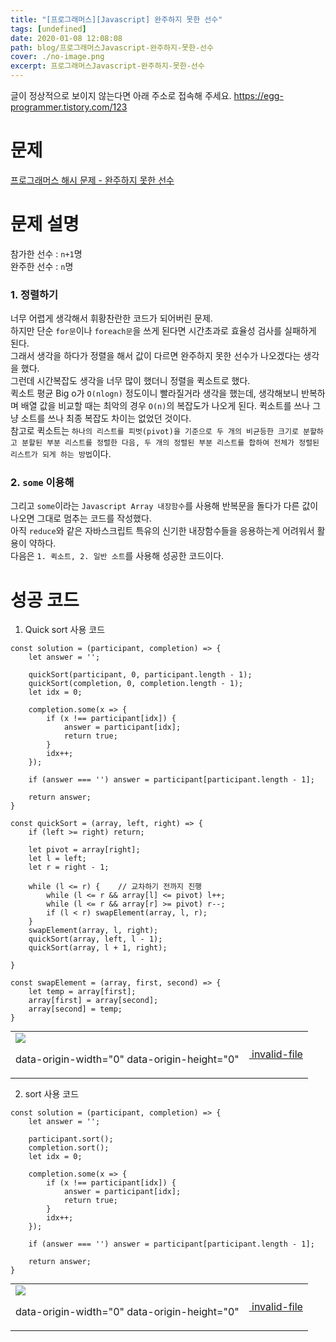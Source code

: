 ```yaml
---
title: "[프로그래머스][Javascript] 완주하지 못한 선수"
tags: [undefined]
date: 2020-01-08 12:08:08
path: blog/프로그래머스Javascript-완주하지-못한-선수
cover: ./no-image.png
excerpt: 프로그래머스Javascript-완주하지-못한-선수
---
```

글이 정상적으로 보이지 않는다면 아래 주소로 접속해 주세요.
https://egg-programmer.tistory.com/123
# 문제

[프로그래머스 해시 문제 - 완주하지 못한 선수](https://programmers.co.kr/learn/courses/30/lessons/42576)

# 문제 설명

참가한 선수 : `` n+1 ``명  
완주한 선수 : `` n ``명

### 1. 정렬하기

너무 어렵게 생각해서 휘황찬란한 코드가 되어버린 문제.  
하지만 단순 `` for문 ``이나 `` foreach문 ``을 쓰게 된다면 시간초과로 효율성 검사를 실패하게 된다.  
그래서 생각을 하다가 정렬을 해서 값이 다르면 완주하지 못한 선수가 나오겠다는 생각을 했다.  
그런데 시간복잡도 생각을 너무 많이 했더니 정렬을 퀵소트로 했다.  
퀵소트 평균 Big o가 `` O(nlogn) `` 정도이니 빨라질거라 생각을 했는데, 생각해보니 반복하며 배열 값을 비교할 때는 최악의 경우 `` O(n) ``의 복잡도가 나오게 된다. 퀵소트를 쓰나 그냥 소트를 쓰나 최종 복잡도 차이는 없었던 것이다.  
참고로 퀵소트는 `` 하나의 리스트를 피벗(pivot)을 기준으로 두 개의 비균등한 크기로 분할하고 분할된 부분 리스트를 정렬한 다음, 두 개의 정렬된 부분 리스트를 합하여 전체가 정렬된 리스트가 되게 하는 방법 ``이다.

### 2. `` some `` 이용해

그리고 `` some ``이라는 `` Javascript Array 내장함수 ``를 사용해 반복문을 돌다가 다른 값이 나오면 그대로 멈추는 코드를 작성했다.  
아직 `` reduce ``와 같은 자바스크립트 특유의 신기한 내장함수들을 응용하는게 어려워서 활용이 약하다.  
다음은 `` 1. 퀵소트, 2. 일반 소트 ``를 사용해 성공한 코드이다.

# 성공 코드

1.   Quick sort 사용 코드

<pre class="maxima"><code>const solution = (participant, completion) =&gt; {
    let answer = '';

    quickSort(participant, 0, participant.length - 1);
    quickSort(completion, 0, completion.length - 1);
    let idx = 0;

    completion.some(x =&gt; {
        if (x !== participant[idx]) {
            answer = participant[idx];
            return true;
        }
        idx++;
    });

    if (answer === '') answer = participant[participant.length - 1];

    return answer;
}

const quickSort = (array, left, right) =&gt; {
    if (left &gt;= right) return;

    let pivot = array[right];
    let l = left;
    let r = right - 1;

    while (l &lt;= r) {    // 교차하기 전까지 진행
        while (l &lt;= r &amp;&amp; array[l] &lt;= pivot) l++;
        while (l &lt;= r &amp;&amp; array[r] &gt;= pivot) r--;
        if (l &lt; r) swapElement(array, l, r);
    }
    swapElement(array, l, right);
    quickSort(array, left, l - 1);
    quickSort(array, l + 1, right);

}

const swapElement = (array, first, second) =&gt; {
    let temp = array[first];
    array[first] = array[second];
    array[second] = temp;
}</code></pre>

<div class="imageblock dual" style="text-align: center;"><table border="0" cellpadding="0" cellspacing="5" style="margin: 0 auto;"><tr><td><img src="http://cfs.tistory.com/attach/3366738/kage@zW28h/btqAWc0jVL1/pwUc8GSWBHDSHN9XrKOQeK/img.png"/><p class="cap1">data-origin-width="0" data-origin-height="0"</p></td><td><a href="https://egg-programmer.tistory.com/attachment/"><img alt="" src="https://t1.daumcdn.net/tistory_admin/assets/blog/20200615170305/blogs/image/extension/unknown.gif?_version_=20200615170305" style="vertical-align: middle;"> invalid-file</img></a></td></tr></table></div>

<ol start="2">
<li>sort 사용 코드</li>
</ol>

<pre class="javascript"><code>const solution = (participant, completion) =&gt; {
    let answer = '';

    participant.sort();
    completion.sort();
    let idx = 0;

    completion.some(x =&gt; {
        if (x !== participant[idx]) {
            answer = participant[idx];
            return true;
        }
        idx++;
    });

    if (answer === '') answer = participant[participant.length - 1];

    return answer;
}</code></pre>

<div class="imageblock dual" style="text-align: center;"><table border="0" cellpadding="0" cellspacing="5" style="margin: 0 auto;"><tr><td><img src="http://cfs.tistory.com/attach/3366738/kage@oeMgZ/btqAWa2tcgB/qfDFACKiRF6PWPD4XjUoN1/img.png"/><p class="cap1">data-origin-width="0" data-origin-height="0"</p></td><td><a href="https://egg-programmer.tistory.com/attachment/"><img alt="" src="https://t1.daumcdn.net/tistory_admin/assets/blog/20200615170305/blogs/image/extension/unknown.gif?_version_=20200615170305" style="vertical-align: middle;"> invalid-file</img></a></td></tr></table></div>